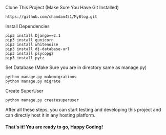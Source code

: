 Clone This Project (Make Sure You Have Git Installed)
```
https://github.com/chandan451/MyBlog.git
```
Install Dependencies 

```
pip3 install Django==2.1
pip3 install gunicorn
pip3 install whitenoise
pip3 install dj-database-url
pip3 install psycopg2
pip3 install pytz
```

Set Database (Make Sure you are in directory same as manage.py)
```
python manage.py makemigrations
python manage.py migrate
```
Create SuperUser 
```
python manage.py createsuperuser
```

After all these steps, you can start testing and developing this project and can directly host it in any hosting platform. 

#### That's it! You are ready to go, Happy Coding!
